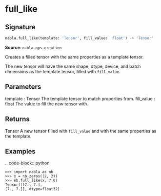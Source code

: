 # full_like

## Signature

```python
nabla.full_like(template: 'Tensor', fill_value: 'float') -> 'Tensor'
```

**Source**: `nabla.ops.creation`

Creates a filled tensor with the same properties as a template tensor.

The new tensor will have the same shape, dtype, device, and batch
dimensions as the template tensor, filled with `fill_value`.

Parameters
----------
template : Tensor
    The template tensor to match properties from.
fill_value : float
    The value to fill the new tensor with.

Returns
-------
Tensor
    A new tensor filled with `fill_value` and with the same properties
    as the template.

Examples
--------

.. code-block:: python

    >>> import nabla as nb
    >>> x = nb.zeros((2, 2))
    >>> nb.full_like(x, 7.0)
    Tensor([[7., 7.],
    [7., 7.]], dtype=float32)

